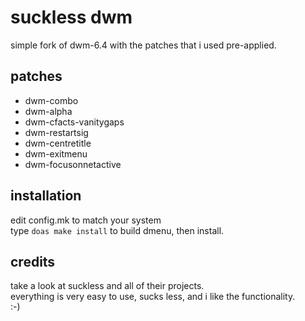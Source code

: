 suckless dwm
============================
simple fork of dwm-6.4 with the patches that i used pre-applied.

patches
------------
* dwm-combo
* dwm-alpha
* dwm-cfacts-vanitygaps
* dwm-restartsig
* dwm-centretitle
* dwm-exitmenu
* dwm-focusonnetactive

installation
------------
edit config.mk to match your system<br/>
type `doas make install` to build dmenu, then install.

credits
-------
take a look at suckless and all of their projects.<br/>
everything is very easy to use, sucks less, and i like the functionality.<br/>
:-)
